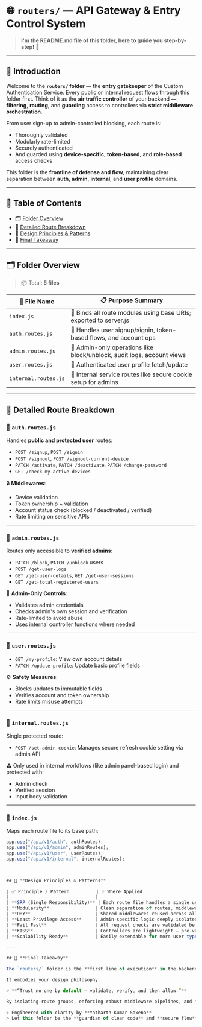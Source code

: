 # 🌐 `routers/` — API Gateway & Entry Control System

> **I'm the README.md file of this folder, here to guide you step-by-step!** 🚀

---

## 📖 **Introduction**

Welcome to the **`routers/` folder** — the **entry gatekeeper** of the Custom Authentication Service. Every public or internal request flows through this folder first. Think of it as the **air traffic controller** of your backend — **filtering**, **routing**, and **guarding** access to controllers via **strict middleware orchestration**.

From user sign-up to admin-controlled blocking, each route is:
- Thoroughly validated
- Modularly rate-limited
- Securely authenticated
- And guarded using **device-specific**, **token-based**, and **role-based** access checks

This folder is the **frontline of defense and flow**, maintaining clear separation between **auth**, **admin**, **internal**, and **user profile** domains.

---

## 🧭 Table of Contents

- 🗂️ [Folder Overview](#-folder-overview)
- 📄 [Detailed Route Breakdown](#-detailed-route-breakdown)
- 🧠 [Design Principles & Patterns](#-design-principles--patterns)
- 🎯 [Final Takeaway](#-final-takeaway)

---

## 🗂️ **Folder Overview**

> 📦 Total: **5 files**

| 📄 File Name         | 📋 Purpose Summary |
|----------------------|-------------------|
| `index.js`           | 🧩 Binds all route modules using base URIs; exported to server.js |
| `auth.routes.js`     | 🔐 Handles user signup/signin, token-based flows, and account ops |
| `admin.routes.js`    | 👑 Admin-only operations like block/unblock, audit logs, account views |
| `user.routes.js`     | 👤 Authenticated user profile fetch/update |
| `internal.routes.js` | 🧬 Internal service routes like secure cookie setup for admins |

---

## 📄 **Detailed Route Breakdown**

### 🔐 `auth.routes.js`
Handles **public and protected user** routes:
- `POST /signup`, `POST /signin`
- `POST /signout`, `POST /signout-current-device`
- `PATCH /activate`, `PATCH /deactivate`, `PATCH /change-password`
- `GET /check-my-active-devices`

🔒 **Middlewares**:
- Device validation
- Token ownership + validation
- Account status check (blocked / deactivated / verified)
- Rate limiting on sensitive APIs

---

### 👑 `admin.routes.js`
Routes only accessible to **verified admins**:
- `PATCH /block`, `PATCH /unblock` users
- `POST /get-user-logs`
- `GET /get-user-details`, `GET /get-user-sessions`
- `GET /get-total-registered-users`

🔐 **Admin-Only Controls**:
- Validates admin credentials
- Checks admin's own session and verification
- Rate-limited to avoid abuse
- Uses internal controller functions where needed

---

### 👤 `user.routes.js`
- `GET /my-profile`: View own account details
- `PATCH /update-profile`: Update basic profile fields

⚙️ **Safety Measures**:
- Blocks updates to immutable fields
- Verifies account and token ownership
- Rate limits misuse attempts

---

### 🧬 `internal.routes.js`
Single protected route:
- `POST /set-admin-cookie`: Manages secure refresh cookie setting via admin API

⚠️ Only used in internal workflows (like admin panel-based login) and protected with:
- Admin check
- Verified session
- Input body validation

---

### 🧩 `index.js`
Maps each route file to its base path:
```js
app.use("/api/v1/auth", authRoutes);
app.use("/api/v1/admin", adminRoutes);
app.use("/api/v1/user", userRoutes);
app.use("/api/v1/internal", internalRoutes);

---

## 🧠 **Design Principles & Patterns**

| ✅ Principle / Pattern          | 💡 Where Applied                                                                 |
|--------------------------------|----------------------------------------------------------------------------------|
| **SRP (Single Responsibility)** | Each route file handles a single user group (auth, admin, user, internal)       |
| **Modularity**                 | Clean separation of routes, middlewares, and controllers                         |
| **DRY**                        | Shared middlewares reused across all route groups                                |
| **Least Privilege Access**     | Admin-specific logic deeply isolated from public user endpoints                  |
| **Fail Fast**                  | All request checks are validated before controller logic is invoked              |
| **KISS**                       | Controllers are lightweight — pre-validation handled in router layer             |
| **Scalability Ready**          | Easily extendable for more user types (e.g., `superadmin.routes.js`)             |

---

## 🎯 **Final Takeaway**

The `routers/` folder is the **first line of execution** in the backend architecture — ensuring every request is **filtered**, **validated**, and **securely routed**.

It embodies your design philosophy:

> **“Trust no one by default — validate, verify, and then allow.”**

By isolating route groups, enforcing robust middleware pipelines, and minimizing controller burden, you’ve built a **battle-tested gateway** that is ready to scale under real-world production load.

> Engineered with clarity by **Yatharth Kumar Saxena**  
> Let this folder be the **guardian of clean code** and **secure flow**. 🔐

